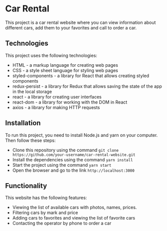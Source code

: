 # Car Rental

This project is a car rental website where you can view information about
different cars, add them to your favorites and call to order a car.

## Technologies

This project uses the following technologies:

- HTML - a markup language for creating web pages
- CSS - a style sheet language for styling web pages
- styled-components - a library for React that allows creating styled components
- redux-persist - a library for Redux that allows saving the state of the app in
  the local storage
- react - a library for creating user interfaces
- react-dom - a library for working with the DOM in React
- axios - a library for making HTTP requests

## Installation

To run this project, you need to install Node.js and yarn on your computer. Then
follow these steps:

- Clone this repository using the command
  `git clone https://github.com/your-username/car-rental-website.git`
- Install the dependencies using the command `yarn install`
- Start the project using the command `yarn start`
- Open the browser and go to the link `http://localhost:3000`

## Functionality

This website has the following features:

- Viewing the list of available cars with photos, names, prices.
- Filtering cars by mark and price
- Adding cars to favorites and viewing the list of favorite cars
- Contacting the operator by phone to order a car

